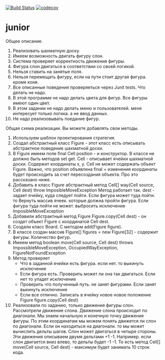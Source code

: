 [![Build Status](https://travis-ci.org/Abrikosovp/junior.svg?branch=master)](https://travis-ci.org/Abrikosovp/junior)
[![codecov](https://codecov.io/gh/Abrikosovp/junior/branch/master/graph/badge.svg)](https://codecov.io/gh/Abrikosovp/junior)
# junior
Общее описание.

1. Реализовать шахматную доску.
2. Имеем возможность двигать фигуру слон.
3. Система проверяет корректность движения фигуры. 
4. Фигура слон двигаться в соответствии со своей логикой.
5. Нельзя ставить на занятые поля.
6. Нельзя перемещать фигуру, если на пути стоит другая фигура. кроме коня.
7. Все описанные поведения проверяеться через Junit tests.
Что делать не надо.
1. В этой программе не надо делать цвета для фигур. Все фигуры имеют один цвет.
2. В этом задании не надо делать меню и пользователей. меня интересует только логика. а не ввод данных.
3. Не надо реализовывать поедание фигур.

Общая схема реализации. Вы можете добавлять свои методы.
1. Используем шаблон проектирования стратегия.
2. Создал абстрактный класс Figure - этот класс есть описывать абстрактное поведение шахматной доски.
2. В Figure имеем поле final Cell position - и конструктор. В классе не должно быть методов set get.
    Cell - описывает ячейки шахматной доски. Содержит координаты x, y. Cell не может содержать объект Figure.
    Важно, что position объявлена final = изменения координаты будет происходить за счет пересоздания объекта.
    Про это рассказано ниже.    
3. Добавить в класс Figure абстрактный метод Cell[] way(Cell source, Cell dest) throw ImposibleMoveException
    Метод работает так. dest - задает ячейку, куда следует пойти. Если фигура может туда пойти. то Вернуть массив ячеек. которые должна пройти фигура.
    Если фигура туда пойти не может. выбросить исключение ImposibleMoveException 
4. Добавили абстрактный метод Figure Figure.copy(Cell dest) - он создет объект Figure с координатой Cell dest.
5. Создали класс Board. С методом add(Figure figure).
6. В классе создан массив Figure[] figures = new Figure[32] - содержит фигуры. Количество фигур.
7. Имеем метод boolean move(Cell source, Cell dest) throws ImpossibleMoveException, OccupiedWayException, FigureNotFoundException
8. Метод проверяет
   - Что в заданной ячейки есть фигура. если нет. то выкинуть исключение
   - Если фигура есть. Проверить может ли она так двигаться. Если нет то упадет исключение
   - Проверить что полученный путь. не занят фигурами. Если занят выкинуть исключение
   - Если все отлично. Записать в ячейку новое новое положение Figure figure.copy(Cell dest)
9. Реализовали по заданию, только движения фигуры слон.
Рассмотрели движение слона.
Движение слона происходит по диагонали. 
Мы знаем начальную и конечную точку движения фигуры. По этим координатам мы можем понять движется ли слон по диагонали.
Если он находиться на диагонали. то мы может вычислить дельты шагов.
Слон может двигаться в четыре стороны. Эти движения описываем двумя дельтами +1 -1.
Например. если слон двигается вниз влево, то дельты будет -1 -1.
То есть метод Cell[] move(Cell source, Cell dest) - максимум будет занимать 10 строк кода.